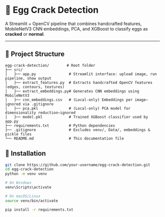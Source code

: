# 🥚 Egg Crack Detection

A Streamlit + OpenCV pipeline that combines handcrafted features, MobileNetV3 CNN embeddings, PCA, and XGBoost to classify eggs as **cracked** or **normal**.

---

## 📂 Project Structure

```text
egg-crack-detection/        # Root folder
├── src/
│   ├── app.py               # Streamlit interface: upload image, run pipeline, show output
│   ├── extract_features.py  # Extracts handcrafted OpenCV features (edges, contours, textures)
│   ├── extract_embeddings.py# Generates CNN embeddings using MobileNetV3
│   ├── cnn_embeddings.csv   # (Local‑only) Embeddings per image—ignored via .gitignore
│   ├── pca.pkl              # (Local‑only) PCA model for dimensionality reduction—ignored
│   ├── model.pkl            # Trained XGBoost classifier used by app.py
├── requirements.txt         # Python dependencies
├── .gitignore               # Excludes venv/, Data/, embeddings & pickle files
└── README.md                # This documentation file
```
## 🔧 Installation

```bash
git clone https://github.com/your-username/egg-crack-detection.git
cd egg-crack-detection
python -m venv venv

# On Windows
venv\Scripts\activate

# On macOS/Linux
source venv/bin/activate

pip install -r requirements.txt




